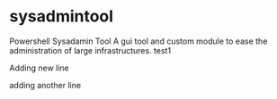 # sysadmintool
Powershell Sysadamin Tool
A gui tool and custom module to ease the administration of large infrastructures.
test1

Adding new line

adding another line